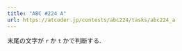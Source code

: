 ```yaml
---
title: "ABC #224 A"
url: https://atcoder.jp/contests/abc224/tasks/abc224_a
---
```

末尾の文字が `r` か `t` かで判断する.
